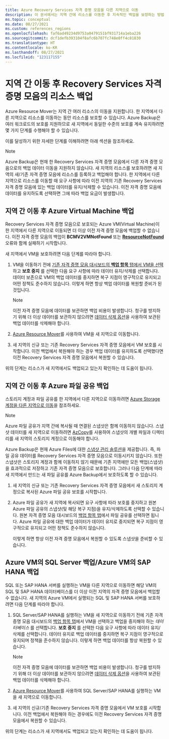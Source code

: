 ```yaml
---
title: Azure Recovery Services 자격 증명 모음을 다른 지역으로 이동
description: 이 문서에서는 지역 간에 리소스를 이동한 후 지속적인 백업을 보장하는 방법을 배웁니다.
ms.topic: conceptual
ms.date: 08/27/2021
ms.custom: references_regions
ms.openlocfilehash: faf6ad49234d9753a0479151bf931714a1eba226
ms.sourcegitcommit: dcf1defb393104f8afc6b707fc748e0ff4c81830
ms.translationtype: HT
ms.contentlocale: ko-KR
ms.lasthandoff: 08/27/2021
ms.locfileid: "123117155"
---
```

# <a name="back-up-resources-in-recovery-services-vault-after-moving-across-regions"></a>지역 간 이동 후 Recovery Services 자격 증명 모음의 리소스 백업

Azure Resource Mover는 지역 간 여러 리소스의 이동을 지원합니다. 한 지역에서 다른 지역으로 리소스를 이동하는 동안 리소스를 보호할 수 있습니다. Azure Backup은 여러 워크로드의 보호를 지원하므로 새 지역에서 동일한 수준의 보호를 계속 유지하려면 몇 가지 단계를 수행해야 할 수 있습니다.

이를 달성하기 위한 자세한 단계를 이해하려면 아래 섹션을 참조하세요.

>[!Note]
>Azure Backup은 현재 한 Recovery Services 자격 증명 모음에서 다른 자격 증명 모음으로의 백업 데이터 이동을 지원하지 않습니다. 새 지역의 리소스를 보호하려면 새 지역의 새/기존 자격 증명 모음에 리소스를 등록하고 백업해야 합니다. 한 지역에서 다른 지역으로 리소스를 이동할 때 요구 사항에 따라 이전 지역의 기존 Recovery Services 자격 증명 모음에 있는 백업 데이터를 유지/삭제할 수 있습니다. 이전 자격 증명 모음에 데이터를 유지하도록 선택하면 그에 따라 백업 요금이 발생합니다.

## <a name="back-up-azure-virtual-machine-after-moving-across-regions"></a>지역 간 이동 후 Azure Virtual Machine 백업

Recovery Services 자격 증명 모음으로 보호되는 Azure VM(Virtual Machine)이 한 지역에서 다른 지역으로 이동되면 더 이상 이전 자격 증명 모음에 백업할 수 없습니다. 이전 자격 증명 모음의 백업이 **BCMV2VMNotFound** 또는 [**ResourceNotFound**](/azure/backup/backup-azure-vms-troubleshoot#320001-resourcenotfound---could-not-perform-the-operation-as-vm-no-longer-exists--400094-bcmv2vmnotfound---the-virtual-machine-doesnt-exist--an-azure-virtual-machine-wasnt-found) 오류와 함께 실패하기 시작합니다.

새 지역에서 VM을 보호하려면 다음 단계를 따라야 합니다.

1. VM을 이동하기 전에 [기존 자격 증명 모음 대시보드의 **백업 항목** 탭에서 VM을 선택](/azure/backup/backup-azure-delete-vault#delete-protected-items-in-the-cloud)하고 **보호 중지** 를 선택한 다음 요구 사항에 따라 데이터 유지/삭제를 선택합니다. 데이터 보존으로 VM의 백업 데이터를 중지하면 복구 지점이 영구적으로 유지되고 어떤 정책도 준수하지 않습니다. 이렇게 하면 항상 백업 데이터를 복원할 준비가 된 것입니다.

   >[!Note]
   >이전 자격 증명 모음에 데이터를 보관하면 백업 비용이 발생합니다. 청구를 방지하기 위해 더 이상 데이터를 보관하지 않으려면 [데이터 삭제 옵션](/azure/backup/backup-azure-manage-vms#delete-backup-data)을 사용하여 보관된 백업 데이터를 삭제해야 합니다.

1. [Azure Resource Mover](/azure/resource-mover/tutorial-move-region-virtual-machines)를 사용하여 VM을 새 지역으로 이동합니다.

1. 새 지역의 신규 또는 기존 Recovery Services 자격 증명 모음에서 VM 보호를 시작합니다.
   이전 백업에서 복원해야 하는 경우 백업 데이터를 유지하도록 선택했다면 이전 Recovery Services 자격 증명 모음에서 복원할 수 있습니다. 

위의 단계는 리소스가 새 지역에서도 백업되고 있는지 확인하는 데 도움이 됩니다.

## <a name="back-up-azure-file-share-after-moving-across-regions"></a>지역 간 이동 후 Azure 파일 공유 백업

스토리지 계정과 파일 공유를 한 지역에서 다른 지역으로 이동하려면 [Azure Storage 계정을 다른 지역으로 이동](/azure/storage/common/storage-account-move)을 참조하세요.

>[!Note]
>Azure 파일 공유가 지역 간에 복사될 때 연결된 스냅샷은 함께 이동하지 않습니다. 스냅샷 데이터를 새 지역으로 이동하려면 [AzCopy](/azure/storage/common/storage-use-azcopy-files#copy-all-file-shares-directories-and-files-to-another-storage-account)를 사용하여 스냅샷의 개별 파일과 디렉터리를 새 지역의 스토리지 계정으로 이동해야 합니다.

Azure Backup은 현재 Azure Files에 대한 [스냅샷 관리 솔루션](/azure/backup/backup-afs#discover-file-shares-and-configure-backup)을 제공합니다. 즉, 파일 공유 데이터를 Recovery Services 자격 증명 모음으로 이동시키지 않습니다. 또한 스냅샷은 스토리지 계정과 함께 이동하지 않기 때문에 기존 지역에만 모든 백업(스냅샷)을 효과적으로 저장하고 기존 자격 증명 모음으로 보호합니다. 그러나 다음 단계에 따라 새 지역에서 만드는 새 파일 공유를 Azure Backup에서 보호하도록 할 수 있습니다.

1. 새 지역의 신규 또는 기존 Recovery Services 자격 증명 모음에서 새 스토리지 계정으로 복사된 Azure 파일 공유 보호를 시작합니다.  

1. Azure 파일 공유가 새 지역에 복사되면 요구 사항에 따라 보호를 중지하고 원본 Azure 파일 공유의 스냅샷(및 해당 복구 지점)을 유지/삭제하도록 선택할 수 있습니다. 원본 자격 증명 모음 대시보드의 [백업 항목 탭](/azure/backup/backup-azure-delete-vault#delete-protected-items-in-the-cloud)에서 파일 공유를 선택하면 됩니다. Azure 파일 공유에 대한 백업 데이터가 데이터 유지로 중지되면 복구 지점이 영구적으로 유지되고 어떤 정책도 준수하지 않습니다.
   
   이렇게 하면 항상 이전 자격 증명 모음에서 복원할 수 있도록 스냅샷을 준비할 수 있습니다. 
 
## <a name="back-up-sql-server-in-azure-vmsap-hana-in-azure-vm"></a>Azure VM의 SQL Server 백업/Azure VM의 SAP HANA 백업

SQL 또는 SAP HANA 서버를 실행하는 VM을 다른 지역으로 이동하면 해당 VM의 SQL 및 SAP HANA 데이터베이스를 더 이상 이전 지역의 자격 증명 모음에서 백업할 수 없습니다. 새 지역의 Azure VM에서 실행되는 SQL 및 SAP HANA 서버를 보호하려면 다음 단계를 따라야 합니다.
 
1. SQL Server/SAP HANA를 실행하는 VM을 새 지역으로 이동하기 전에 기존 자격 증명 모음 대시보드의 [백업 항목 탭](/azure/backup/backup-azure-delete-vault#delete-protected-items-in-the-cloud)에서 VM을 선택하고 백업을 중지해야 하는 _데이터베이스_ 를 선택합니다. **보호 중지** 를 선택한 다음 요구 사항에 따라 데이터 유지/삭제를 선택합니다. 데이터 유지로 백업 데이터를 중지하면 복구 지점이 영구적으로 유지되며 정책을 준수하지 않습니다. 이렇게 하면 백업 데이터를 항상 복원할 수 있습니다.

   >[!Note]
   >이전 자격 증명 모음에 데이터를 보관하면 백업 비용이 발생합니다. 청구를 방지하기 위해 더 이상 데이터를 보관하지 않으려면 [데이터 삭제 옵션](/azure/backup/backup-azure-manage-vms#delete-backup-data)을 사용하여 보관된 백업 데이터를 삭제해야 합니다.

1. [Azure Resource Mover](/azure/resource-mover/tutorial-move-region-virtual-machines)를 사용하여 SQL Server/SAP HANA를 실행하는 VM을 새 지역으로 이동합니다.

1. 새 지역의 신규/기존 Recovery Services 자격 증명 모음에서 VM 보호를 시작합니다. 이전 백업에서 복원해야 하는 경우에도 이전 Recovery Services 자격 증명 모음에서 복원할 수 있습니다.
 
위의 단계는 리소스가 새 지역에서도 백업되고 있는지 확인하는 데 도움이 됩니다.
